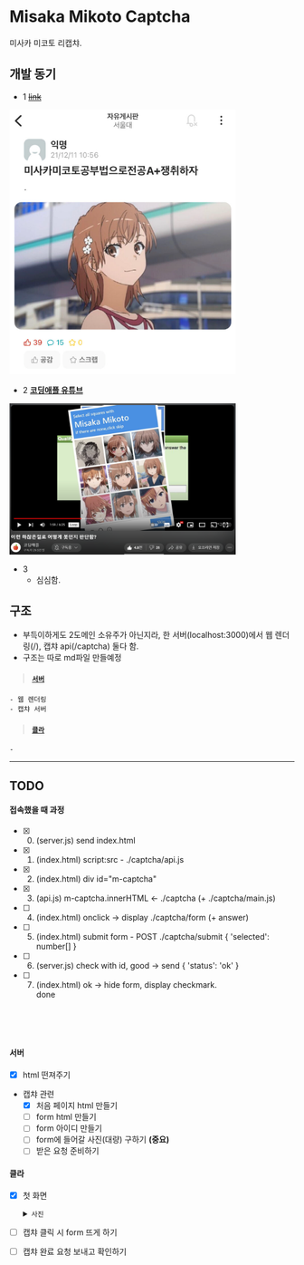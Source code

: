 # Misaka Mikoto Captcha

미사카 미코토 리캡챠.


## 개발 동기

 - 1 ~~[link](https://m.humoruniv.com/board/read.html?&table=thema2&number=1387050)~~    
<img src="readme_img_1.png" width="400">

 - 2 **[코딩애플 유튜브](https://youtu.be/pFjhHPa_Apw?t=119)**   
<img src="readme_img_2.png" width="400">

 - 3
    - 심심함.


## 구조

 - 부득이하게도 2도메인 소유주가 아닌지라, 한 서버(localhost:3000)에서 웹 렌더링(/), 캡챠 api(/captcha) 둘다 함.
 - 구조는 따로 md파일 만들예정

> #### <code>[서버](server.js)</code>   
    - 웹 렌더링   
    - 캡챠 서버

> #### <code>[클라](static/)</code>
    - 


---



## TODO

#### 접속했을 때 과정

 - [X] 0. (server.js)  send index.html
 - [X] 1. (index.html) script:src - ./captcha/api.js
 - [X] 2. (index.html) div id="m-captcha"
 - [X] 3. (api.js)     m-captcha.innerHTML <- ./captcha (+ ./captcha/main.js)
 - [ ] 4. (index.html) onclick -> display ./captcha/form (+ answer)
 - [ ] 5. (index.html) submit form - POST ./captcha/submit  { 'selected': number[] }
 - [ ] 6. (server.js)  check with id, good -> send { 'status': 'ok' }
 - [ ] 7. (index.html) ok -> hide form, display checkmark.   
done

<br>
<br>
<br>

#### **서버**
 - [X] html 떤져주기
 - 캡챠 관련
    - [X] 처음 페이지 html 만들기
    - [ ] form html 만들기
    - [ ] form 아이디 만들기
    - [ ] form에 들어갈 사진(대량) 구하기 **(중요)**
    - [ ] 받은 요청 준비하기

#### **클라**   
 - [X] 첫 화면 <details><summary><code>사진</code></summary><img src="readme_img_3.png" width="80%"></details>

 - [ ] 캡챠 클릭 시 form 뜨게 하기

 - [ ] 캡챠 완료 요청 보내고 확인하기
